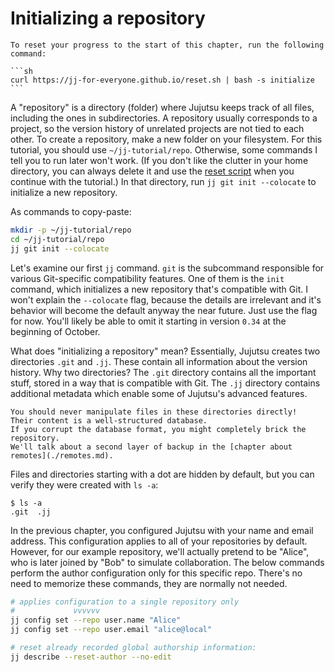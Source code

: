 # Initializing a repository

````admonish reset title="Reset your progress" collapsible=true
To reset your progress to the start of this chapter, run the following command:

```sh
curl https://jj-for-everyone.github.io/reset.sh | bash -s initialize
```
````

A "repository" is a directory (folder) where Jujutsu keeps track of all files, including the ones in subdirectories.
A repository usually corresponds to a project, so the version history of unrelated projects are not tied to each other.
To create a repository, make a new folder on your filesystem.
For this tutorial, you should use `~/jj-tutorial/repo`.
Otherwise, some commands I tell you to run later won't work.
(If you don't like the clutter in your home directory, you can always delete it and use the [reset script](./introduction.md#reset-your-progress) when you continue with the tutorial.)
In that directory, run `jj git init --colocate` to initialize a new repository.

As commands to copy-paste:

```sh
mkdir -p ~/jj-tutorial/repo
cd ~/jj-tutorial/repo
jj git init --colocate
```

Let's examine our first `jj` command.
`git` is the subcommand responsible for various Git-specific compatibility features.
One of them is the `init` command, which initializes a new repository that's compatible with Git.
I won't explain the `--colocate` flag, because the details are irrelevant and it's behavior will become the default anyway the near future.
Just use the flag for now.
You'll likely be able to omit it starting in version `0.34` at the beginning of October.

What does "initializing a repository" mean?
Essentially, Jujutsu creates two directories `.git` and `.jj`.
These contain all information about the version history.
Why two directories?
The `.git` directory contains all the important stuff, stored in a way that is compatible with Git.
The `.jj` directory contains additional metadata which enable some of Jujutsu's advanced features.

```admonish warning
You should never manipulate files in these directories directly!
Their content is a well-structured database.
If you corrupt the database format, you might completely brick the repository.
We'll talk about a second layer of backup in the [chapter about remotes](./remotes.md).
```

Files and directories starting with a dot are hidden by default, but you can verify they were created with `ls -a`:

```console
$ ls -a
.git  .jj
```

In the previous chapter, you configured Jujutsu with your name and email address.
This configuration applies to all of your repositories by default.
However, for our example repository, we'll actually pretend to be "Alice", who is later joined by "Bob" to simulate collaboration.
The below commands perform the author configuration only for this specific repo.
There's no need to memorize these commands, they are normally not needed.

```sh
# applies configuration to a single repository only
#             vvvvvv
jj config set --repo user.name "Alice"
jj config set --repo user.email "alice@local"

# reset already recorded global authorship information:
jj describe --reset-author --no-edit
```
